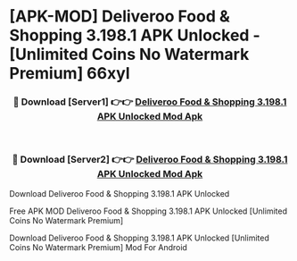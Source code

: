 # [APK-MOD] Deliveroo  Food & Shopping 3.198.1 APK Unlocked - [Unlimited Coins No Watermark Premium] 66xyl



<div align="center">
<h3>🔴 Download [Server1] 👉👉 <a href="https://momento.my/?title=Deliveroo__Food_&_Shopping_3.198.1_APK_Unlocked">Deliveroo  Food & Shopping 3.198.1 APK Unlocked Mod Apk</a></h3><br>

<h3>🔴 Download [Server2] 👉👉 <a href="https://momento.my/?title=Deliveroo__Food_&_Shopping_3.198.1_APK_Unlocked">Deliveroo  Food & Shopping 3.198.1 APK Unlocked Mod Apk</a></h3>
</div>



Download Deliveroo  Food & Shopping 3.198.1 APK Unlocked 

Free APK MOD Deliveroo  Food & Shopping 3.198.1 APK Unlocked [Unlimited Coins No Watermark Premium]

Download Deliveroo  Food & Shopping 3.198.1 APK Unlocked [Unlimited Coins No Watermark Premium] Mod For Android
